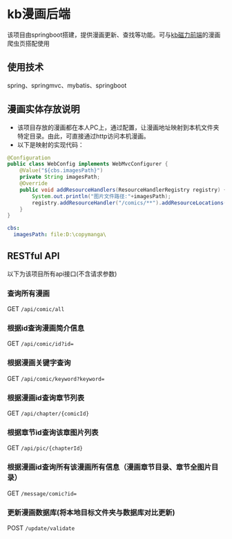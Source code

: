 # kb漫画后端
该项目由springboot搭建，提供漫画更新、查找等功能。可与[kb磁力前端](https://github.com/KBdog/magnet-system-web)的漫画爬虫页搭配使用

## 使用技术
spring、springmvc、mybatis、springboot

## 漫画实体存放说明
* 该项目存放的漫画都在本人PC上，通过配置，让漫画地址映射到本机文件夹特定目录。由此，可直接通过http访问本机漫画。
* 以下是映射的实现代码：
```java
@Configuration
public class WebConfig implements WebMvcConfigurer {
    @Value("${cbs.imagesPath}")
    private String imagesPath;
    @Override
    public void addResourceHandlers(ResourceHandlerRegistry registry) {
        System.out.println("图片文件路径:"+imagesPath);
        registry.addResourceHandler("/comics/**").addResourceLocations(imagesPath);
    }
}
```
```yaml
cbs:
  imagesPath: file:D:\copymanga\
```

## RESTful API
以下为该项目所有api接口(不含请求参数)

### 查询所有漫画
GET `/api/comic/all`

### 根据id查询漫画简介信息
GET `/api/comic/id?id=`

### 根据漫画关键字查询
GET `/api/comic/keyword?keyword=`

### 根据漫画id查询章节列表
GET `/api/chapter/{comicId}`

### 根据章节id查询该章图片列表
GET `/api/pic/{chapterId}`

### 根据漫画id查询所有该漫画所有信息（漫画章节目录、章节全图片目录）
GET `/message/comic?id=`

### 更新漫画数据库(将本地目标文件夹与数据库对比更新)
POST `/update/validate`